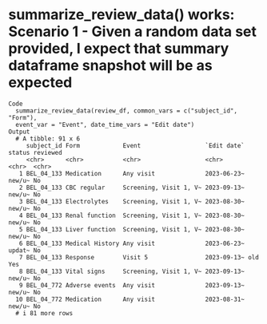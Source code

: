 # summarize_review_data() works: Scenario 1 - Given a random data set provided, I expect that summary dataframe snapshot will be as expected

    Code
      summarize_review_data(review_df, common_vars = c("subject_id", "Form"),
      event_var = "Event", date_time_vars = "Edit date")
    Output
      # A tibble: 91 x 6
         subject_id Form            Event                  `Edit date` status reviewed
         <chr>      <chr>           <chr>                  <chr>       <chr>  <chr>   
       1 BEL_04_133 Medication      Any visit              2023-06-23~ new/u~ No      
       2 BEL_04_133 CBC regular     Screening, Visit 1, V~ 2023-09-13~ new/u~ No      
       3 BEL_04_133 Electrolytes    Screening, Visit 1, V~ 2023-08-30~ new/u~ No      
       4 BEL_04_133 Renal function  Screening, Visit 1, V~ 2023-08-30~ new/u~ No      
       5 BEL_04_133 Liver function  Screening, Visit 1, V~ 2023-08-30~ new/u~ No      
       6 BEL_04_133 Medical History Any visit              2023-06-23~ updat~ No      
       7 BEL_04_133 Response        Visit 5                2023-09-13~ old    Yes     
       8 BEL_04_133 Vital signs     Screening, Visit 1, V~ 2023-09-13~ new/u~ No      
       9 BEL_04_772 Adverse events  Any visit              2023-09-13~ new/u~ No      
      10 BEL_04_772 Medication      Any visit              2023-08-31~ new/u~ No      
      # i 81 more rows

